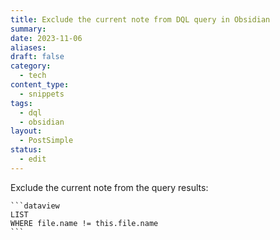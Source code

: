 ```yaml
---
title: Exclude the current note from DQL query in Obsidian
summary: 
date: 2023-11-06
aliases: 
draft: false
category:
  - tech
content_type:
  - snippets
tags:
  - dql
  - obsidian
layout:
  - PostSimple
status:
  - edit
---
```

<Callout title="When to use" text="When your current note matches your DQL query but you don't want to display it in the list." />

<Callout title="Tools" type="tools" text="Obsidian, Dataview plug-in" />

Exclude the current note from the query results:

````
```dataview
LIST
WHERE file.name != this.file.name
```
````

